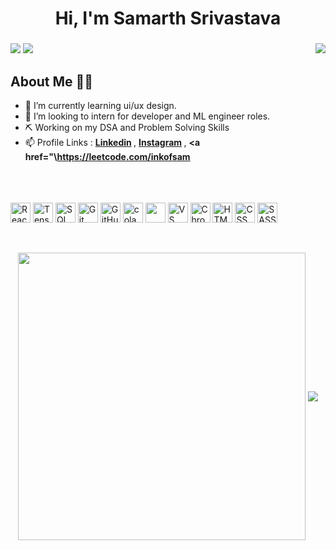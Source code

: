 <h1 align="center">Hi, I'm Samarth Srivastava</h1>
<h3 align="center"></h3>
 <a href="https://www.linkedin.com/in/samarth-srivastava-b002981b6/" target="_blank"><img src="https://img.shields.io/badge/linkedin-%230077B5.svg?&style=for-the-badge&logo=linkedin&logoColor=white" /></a>
  <a href="https://www.instagram.com/inkofsam/" target="_blank"><img src="https://img.shields.io/badge/instagram-%23E4405F.svg?&style=for-the-badge&logo=instagram&logoColor=white"></a>
<!--   <a href="https://snehil.dev"  target="_blank"><img src="portfolio.svg"></a>
  <img src="https://badges.pufler.dev/visits/SneakySensei/SneakySensei?style=for-the-badge" /> -->

<img align="right" src="https://github-readme-streak-stats.herokuapp.com/?user=sam-29&theme=dark" />

## About Me 👨‍🎓
- 🌱 I’m currently learning ui/ux design.
- 👯 I’m looking to intern for developer and ML engineer roles.
- ⛏️ Working on my DSA and Problem Solving Skills
- 📫 Profile Links : <strong> <a href=https://www.linkedin.com/in/samarth-srivastava-b002981b6/>Linkedin</a> </strong>, <strong> <a href="https://www.instagram.com/inkofsam/">Instagram</a> </strong>, <strong> <a href="\https://leetcode.com/inkofsam</a> </strong> 


<br><br><br>
<img src="https://snehil.dev/images/svg/react.svg" title="ReactJs" height="32" width="32" />
<img src="https://upload.wikimedia.org/wikipedia/commons/thumb/2/2d/Tensorflow_logo.svg/1915px-Tensorflow_logo.svg.png" title="Tensorflow" height="32" width="32" />
<img src="https://snehil.dev/images/svg/sql.svg" title="SQL" height="32" width="32" />
<img src="https://snehil.dev/images/svg/git.svg" title="Git" height="32" width="32" />
<img src="https://snehil.dev/images/svg/github.svg" title="GitHub" height="32" width="32" />
<img src="https://upload.wikimedia.org/wikipedia/commons/thumb/d/d0/Google_Colaboratory_SVG_Logo.svg/2560px-Google_Colaboratory_SVG_Logo.svg.png" title="colab" height="32" width="32" />
<img src="https://" title="" height="32" width="32" />
<img src="https://snehil.dev/images/svg/vscode.svg" title="VS Code" height="32" width="32" />
<img src="https://snehil.dev/images/svg/chrome.svg" title="Chrome Dev Tools" height="32" width="32" />
<img src="https://snehil.dev/images/svg/html.svg" title="HTML" height="32" width="32" />
<img src="https://snehil.dev/images/svg/css.svg" title="CSS" height="32" width="32" />
<img src="https://snehil.dev/images/svg/sass.svg" title="SASS" height="32" width="32" />

<br>

<p align="center">
  <img align="center" src="https://github-readme-stats.vercel.app/api?username=sam-29&theme=tokyonight&count_private=true&include_all_commits=true&show_icons=true&custom_title=%23%20GitHub%20Stats%20%E2%9C%85" width="460" />
  <img align="center" src="https://github-readme-stats.vercel.app/api/top-langs/?username=sam-29&theme=tokyonight&layout=compact&langs_count=10&custom_title=%23%20Most%20Used%20Languages%20%F0%9F%91%A8%F0%9F%8F%BD%E2%80%8D%F0%9F%92%BB" />
</p>

